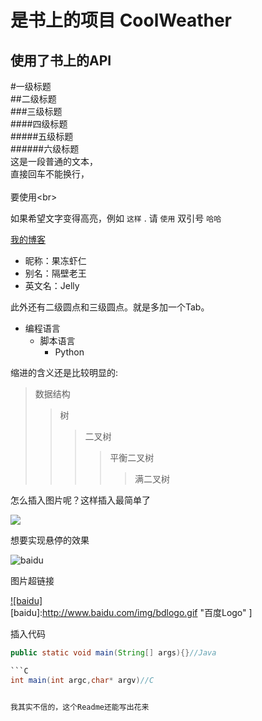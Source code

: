 ﻿是书上的项目 CoolWeather
====
使用了书上的API  
-------
#一级标题  
##二级标题  
###三级标题  
####四级标题  
#####五级标题  
######六级标题  
这是一段普通的文本，  
直接回车不能换行，<br>  
要使用\<br>  

如果希望文字变得高亮，例如 `这样` . 请 `使用` 双引号 `哈哈`

[我的博客](http://blog.csdn.net/guodongxiaren "悬停显示")

* 昵称：果冻虾仁  
* 别名：隔壁老王  
* 英文名：Jelly 

此外还有二级圆点和三级圆点。就是多加一个Tab。

* 编程语言  
    * 脚本语言  
        * Python 
	
缩进的含义还是比较明显的:	

>数据结构  
>>树  
>>>二叉树  
>>>>平衡二叉树  
>>>>>满二叉树 

怎么插入图片呢？这样插入最简单了

![](http://www.baidu.com/img/bdlogo.gif)  

想要实现悬停的效果

![baidu](http://www.baidu.com/img/bdlogo.gif "百度logo")  

图片超链接

[![baidu]](http://baidu.com)  
[baidu]:http://www.baidu.com/img/bdlogo.gif "百度Logo" ]

插入代码

```Java
public static void main(String[] args){}//Java

```C
int main(int argc,char* argv)//C


我其实不信的，这个Readme还能写出花来




